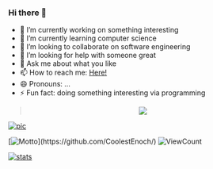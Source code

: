 ### Hi there 👋

- 🔭 I’m currently working on something interesting
- 🌱 I’m currently learning computer science
- 👯 I’m looking to collaborate on software engineering
- 🤔 I’m looking for help with someone great
- 💬 Ask me about what you like
- 📫 How to reach me: [Here!](https://github.com/CoolestEnoch/)
- 😄 Pronouns: ...
- ⚡ Fun fact: doing something interesting via programming

> <div align="center"> <img src="https://v2.jinrishici.com/one.svg" /> </div>

[![pic](http://api.btstu.cn/sjbz/?lx=dongman)](https://github.com/CoolestEnoch/)

[![Motto](https://readme-typing-svg.herokuapp.com/?lines=今天你躺平了吗\(bushi&center=true&size=27)](https://github.com/CoolestEnoch/)
![ViewCount](https://count.getloli.com/get/@view_github_ce)


[![stats](https://github-readme-stats.vercel.app/api?username=CoolestEnoch&count_private=true&show_icons=true)](https://github.com/CoolestEnoch/)
<!--
[![stats](https://github-readme-stats-one-bice.vercel.app/api/top-langs/?username=CoolestEnoch&layout=compact&langs_count=10&exclude_repo=iQOO-Z1-kernel)](https://github.com/CoolestEnoch/)

[![state](https://github-readme-stats.vercel.app/api?username=CoolestEnoch&count_private=true&show_icons=true&theme=codeSTACKr&role=OWNER,ORGANIZATION_MEMBER,COLLABORATOR)](https://github.com/CoolestEnoch/)
[![MainPic](https://github-readme-stats.vercel.app/api?username=CoolestEnoch&hide_title=true&hide_border=true&show_icons=trueline_height=21&text_color=000&icon_color=000&bg_color=0,ea6161,ffc64d,fffc4d,52fa5a&theme=graywhite)](https://github.com/CoolestEnoch/)

[![MainPic](https://github-readme-stats.vercel.app/api/top-langs/?username=CoolestEnoch&hide_title=true&hide_border=true&layout=compact&langs_count=6&text_color=000&icon_color=fff&bg_color=0,52fa5a,4dfcff,c64dff&theme=graywhite)](https://github.com/CoolestEnoch/)
[![MainPic](https://github-readme-streak-stats.herokuapp.com/?user=CoolestEnoch)](https://github.com/CoolestEnoch/)

<div align="center"> <img src="https://activity-graph.herokuapp.com/graph?username=CoolestEnoch&theme=xcode" /> </div>
-->

